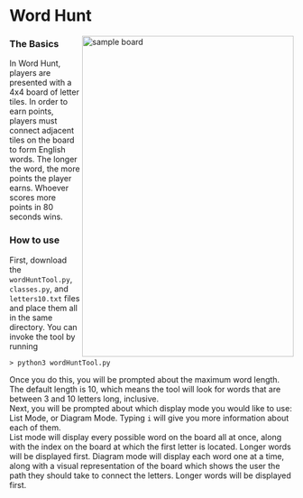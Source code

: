# Word Hunt  

<img src="https://github.com/k-gerner/Game-Pigeon-Solvers/blob/master/Images/WordHunt/sampleWordHuntBoard.jpeg" alt =  "sample board" width="375" height="569" align = "right">   

### The Basics  
In Word Hunt, players are presented with a 4x4 board of letter tiles. In order to earn points, players must connect adjacent tiles on the board to form English words. The longer the word, the more points the player earns. Whoever scores more points in 80 seconds wins.
### How to use
First, download the `wordHuntTool.py`, `classes.py`, and `letters10.txt` files and place them all in the same directory. You can invoke the tool by running  
```
> python3 wordHuntTool.py
```
Once you do this, you will be prompted about the maximum word length. The default length is 10, which means the tool will look for words that are between 3 and 10 letters long, inclusive.  
Next, you will be prompted about which display mode you would like to use: List Mode, or Diagram Mode. Typing `i` will give you more information about each of them.  
List mode will display every possible word on the board all at once, along with the index on the board at which the first letter is located. Longer words will be displayed first. 
Diagram mode will display each word one at a time, along with a visual representation of the board which shows the user the path they should take to connect the letters. Longer words will be displayed first. 